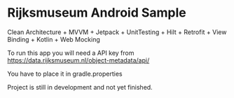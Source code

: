 # Rijksmuseum Android Sample
Clean Architecture + MVVM + Jetpack + UnitTesting + Hilt + Retrofit + View Binding + Kotlin + Web Mocking

To run this app you will need a API key from https://data.rijksmuseum.nl/object-metadata/api/

You have to place it in gradle.properties

Project is still in development and not yet finished.
